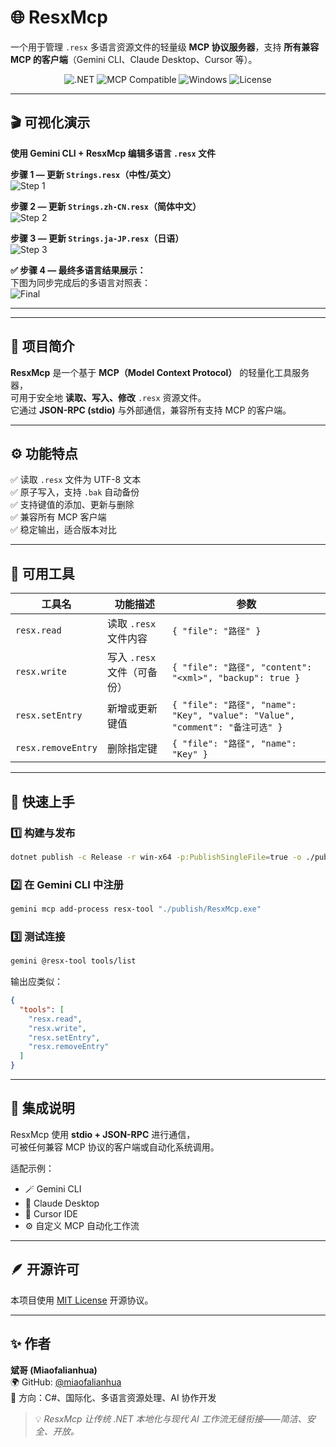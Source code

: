 # 🌐 ResxMcp

一个用于管理 `.resx` 多语言资源文件的轻量级 **MCP 协议服务器**，支持 **所有兼容 MCP 的客户端**（Gemini CLI、Claude Desktop、Cursor 等）。

<p align="center">
  <img src="https://img.shields.io/badge/.NET-8.0-blue?logo=dotnet&logoColor=white" alt=".NET" />
  <img src="https://img.shields.io/badge/MCP-Compatible-success?logo=protocols.io" alt="MCP Compatible" />
  <img src="https://img.shields.io/badge/Platform-Windows-green?logo=windows" alt="Windows" />
  <img src="https://img.shields.io/badge/License-MIT-yellow" alt="License" />
</p>

---

## 🎬 可视化演示
**使用 Gemini CLI + ResxMcp 编辑多语言 `.resx` 文件**

**步骤 1 — 更新 `Strings.resx`（中性/英文）**  
![Step 1](docs/images/resxmcp-step1-write-en.png)

**步骤 2 — 更新 `Strings.zh-CN.resx`（简体中文）**  
![Step 2](docs/images/resxmcp-step2-write-zhCN.png)

**步骤 3 — 更新 `Strings.ja-JP.resx`（日语）**  
![Step 3](docs/images/resxmcp-step3-write-jaJP.png)

**✅ 步骤 4 — 最终多语言结果展示：**  
下图为同步完成后的多语言对照表：  
![Final](docs/images/resxmcp-localization-example.png)

---

---

## 🧭 项目简介

**ResxMcp** 是一个基于 **MCP（Model Context Protocol）** 的轻量化工具服务器，  
可用于安全地 **读取、写入、修改** `.resx` 资源文件。  
它通过 **JSON-RPC (stdio)** 与外部通信，兼容所有支持 MCP 的客户端。

---

## ⚙️ 功能特点

✅ 读取 `.resx` 文件为 UTF-8 文本  
✅ 原子写入，支持 `.bak` 自动备份  
✅ 支持键值的添加、更新与删除  
✅ 兼容所有 MCP 客户端  
✅ 稳定输出，适合版本对比

---

## 🧰 可用工具

| 工具名 | 功能描述 | 参数 |
|--------|-----------|------|
| `resx.read` | 读取 `.resx` 文件内容 | `{ "file": "路径" }` |
| `resx.write` | 写入 `.resx` 文件（可备份） | `{ "file": "路径", "content": "<xml>", "backup": true }` |
| `resx.setEntry` | 新增或更新键值 | `{ "file": "路径", "name": "Key", "value": "Value", "comment": "备注可选" }` |
| `resx.removeEntry` | 删除指定键 | `{ "file": "路径", "name": "Key" }` |

---

## 🚀 快速上手

### 1️⃣ 构建与发布
```bash
dotnet publish -c Release -r win-x64 -p:PublishSingleFile=true -o ./publish
```

### 2️⃣ 在 Gemini CLI 中注册
```bash
gemini mcp add-process resx-tool "./publish/ResxMcp.exe"
```

### 3️⃣ 测试连接
```bash
gemini @resx-tool tools/list
```

输出应类似：
```json
{
  "tools": [
    "resx.read",
    "resx.write",
    "resx.setEntry",
    "resx.removeEntry"
  ]
}
```

---

## 🧩 集成说明

ResxMcp 使用 **stdio + JSON-RPC** 进行通信，  
可被任何兼容 MCP 协议的客户端或自动化系统调用。

适配示例：  
- 🪄 Gemini CLI  
- 🧠 Claude Desktop  
- 🧰 Cursor IDE  
- ⚙️ 自定义 MCP 自动化工作流

---

## 🪶 开源许可

本项目使用 [MIT License](LICENSE) 开源协议。

---

## ✨ 作者

**斌哥 (Miaofalianhua)**  
🌍 GitHub: [@miaofalianhua](https://github.com/miaofalianhua)  
💬 方向：C#、国际化、多语言资源处理、AI 协作开发  

> 💡 *ResxMcp 让传统 .NET 本地化与现代 AI 工作流无缝衔接——简洁、安全、开放。*
